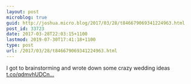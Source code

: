 ```yaml
---
layout: post
microblog: true
guid: http://joshua.micro.blog/2017/03/28/t846679069341224963.html
post_id: 33723
date: 2017-03-28T22:03:15+1100
lastmod: 2019-07-30T17:41:18+1100
type: post
url: /2017/03/28/t846679069341224963.html
---
```

I got to brainstorming and wrote down some crazy wedding ideas [t.co/qdmvhUDCn...](https://t.co/qdmvhUDCno)
